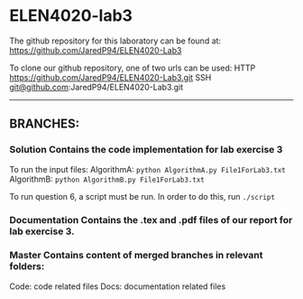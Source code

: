 # ELEN4020-lab3

The github repository for this laboratory can be found at:
https://github.com/JaredP94/ELEN4020-Lab3

To clone our github repository, one of two urls can be used:
HTTP https://github.com/JaredP94/ELEN4020-Lab3.git
SSH git@github.com:JaredP94/ELEN4020-Lab3.git

---------------------------------------------------------------------------
## BRANCHES:

### Solution      Contains the code implementation for lab exercise 3

To run the input files:
AlgorithmA: ``` python AlgorithmA.py File1ForLab3.txt ```
AlgorithmB: ``` python AlgorithmB.py File1ForLab3.txt ```

To run question 6, a script must be run. 
In order to do this, run ``` ./script ```

### Documentation     Contains the .tex and .pdf files of our report for lab exercise 3.

### Master        Contains content of merged branches in relevant folders:
Code: code related files
Docs: documentation related files

